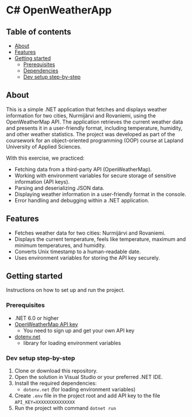 # C# OpenWeatherApp

## Table of contents
- [About](#about)
- [Features](#features)
- [Getting started](#getting-started)
    - [Prerequisites](#prerequisites)
    - [Dependencies](#dependencies)
    - [Dev setup step-by-step](#dev-setup-step-by-step)

## About

This is a simple .NET application that fetches and displays weather information for two cities, Nurmijärvi and Rovaniemi, using the OpenWeatherMap API. The application retrieves the current weather data and presents it in a user-friendly format, including temperature, humidity, and other weather statistics. The project was developed as part of the coursework for an object-oriented programming (OOP) course at Lapland University of Applied Sciences.

With this exercise, we practiced:
- Fetching data from a third-party API (OpenWeatherMap).
- Working with environment variables for secure storage of sensitive information (API keys).
- Parsing and deserializing JSON data.
- Displaying weather information in a user-friendly format in the console.
- Error handling and debugging within a .NET application.

## Features

- Fetches weather data for two cities: Nurmijärvi and Rovaniemi.
- Displays the current temperature, feels like temperature, maximum and minimum temperatures, and humidity.
- Converts Unix timestamp to a human-readable date.
- Uses environment variables for storing the API key securely.

## Getting started

Instructions on how to set up and run the project.

### Prerequisites

- .NET 6.0 or higher
- [OpenWeatherMap API key](https://openweathermap.org/api)
    - You need to sign up and get your own API key
- [dotenv.net](https://github.com/huobby/dotenv.net) 
    - library for loading environment variables

### Dev setup step-by-step

1. Clone or download this repository.
2. Open the solution in Visual Studio or your preferred .NET IDE.
3. Install the required dependencies:
   - `dotenv.net` (for loading environment variables)
4. Create `.env` file in the project root and add API key to the file `API_KEY=XXXXXXXXXXXXXXX`
5. Run the project with command `dotnet run`

